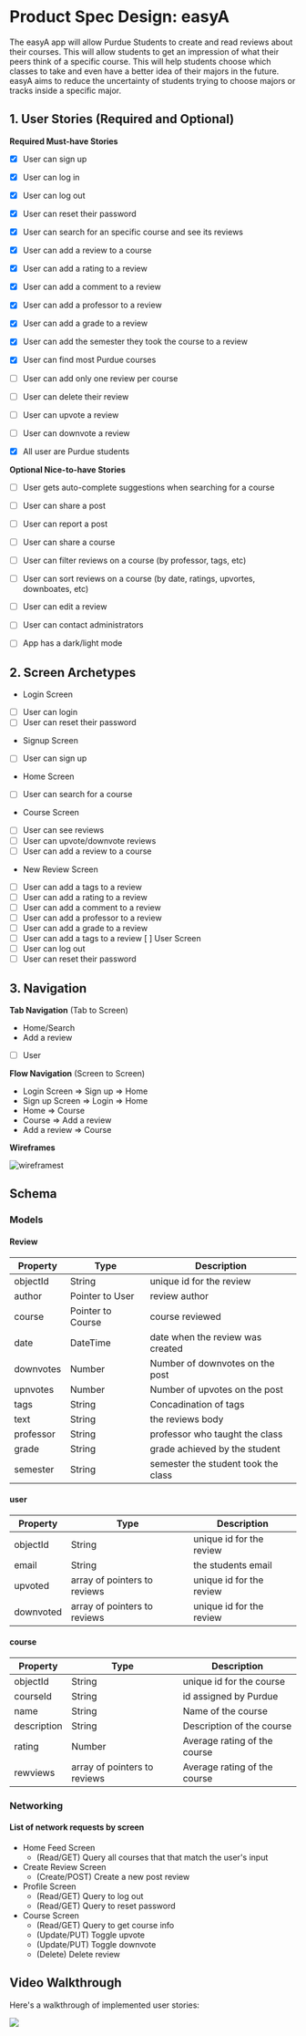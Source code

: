 
# Product Spec Design: easyA
The easyA app will allow Purdue Students to create and read reviews about their courses. This will allow students to get an impression of what their peers think of a specific course. This will help students choose which classes to take and even have a better idea of their majors in the future. easyA aims to reduce the uncertainty of students trying to choose majors or tracks inside a specific major.

## 1. User Stories (Required and Optional)

**Required Must-have Stories**

- [x] User can sign up
- [x] User can log in
- [x] User can log out
- [x] User can reset their password
- [x] User can search for an specific course and see its reviews
- [x] User can add a review to a course
- [x] User can add a rating to a review
- [x] User can add a comment to a review
- [x] User can add a professor to a review
- [x] User can add a grade to a review
- [x] User can add the semester they took the course to a review
- [x] User can find most Purdue courses
- [ ] User can add only one review per course
- [ ] User can delete their review
- [ ] User can upvote a review
- [ ] User can downvote a review
- [x] All user are Purdue students


**Optional Nice-to-have Stories**

- [ ] User gets auto-complete suggestions when searching for a course
- [ ] User can share a post
- [ ] User can report a post
- [ ] User can share a course
- [ ] User can filter reviews on a course (by professor, tags, etc)
- [ ] User can sort reviews on a course (by date, ratings, upvortes, downboates, etc)
- [ ] User can edit a review
- [ ] User can contact administrators
- [ ] App has a dark/light mode


## 2. Screen Archetypes

 * Login Screen
  - [ ] User can login
  - [ ] User can reset their password
 * Signup Screen
  - [ ] User can sign up
* Home Screen
 - [ ] User can search for a course
* Course Screen
 - [ ] User can see reviews
 - [ ] User can upvote/downvote reviews
 - [ ] User can add a review to a course
* New Review Screen
 - [ ] User can add a tags to a review
 - [ ] User can add a rating to a review
 - [ ] User can add a comment to a review
 - [ ] User can add a professor to a review
 - [ ] User can add a grade to a review
 - [ ] User can add a tags to a review
[ ] User Screen
 - [ ] User can log out
 - [ ] User can reset their password

## 3. Navigation

**Tab Navigation** (Tab to Screen)

 * Home/Search
 * Add a review
- [ ] User

**Flow Navigation** (Screen to Screen)

 * Login Screen
   => Sign up
   => Home
* Sign up Screen
  => Login
  => Home
* Home
  => Course
* Course
  => Add a review
* Add a review
  => Course

**Wireframes**

![wireframest](./wireframes.jpg)

## Schema
### Models
#### Review

   | Property      | Type     | Description |
   | ------------- | -------- | ------------|
   | objectId      | String   | unique id for the review |
   | author        | Pointer to User| review author |
   | course       | Pointer to Course| course reviewed |
   | date           | DateTime | date when the review was created |
   | downvotes       | Number   | Number of  downvotes on the post|
   | upnvotes | Number   | Number of  upvotes on the post |
   | tags    | String   | Concadination of tags|
   | text     | String   | the reviews body|
   | professor     | String   | professor who taught the class |
   | grade     | String   | grade achieved by the student |
   | semester     | String   | semester the student took the class |


#### user

  | Property      | Type     | Description |
  | ------------- | -------- | ------------|
  | objectId      | String   | unique id for the review |
  | email          | String   | the students email|
  | upvoted      | array of pointers to reviews   | unique id for the review |
  | downvoted | array of pointers to reviews   | unique id for the review |


#### course

| Property      | Type     | Description |
| ------------- | -------- | ------------|
| objectId      | String     | unique id for the course |
| courseId     | String     | id assigned by Purdue |
| name          | String     | Name of the course  |
| description | String     | Description of the course  |
| rating          | Number | Average rating of the course  |
| rewviews    | array of pointers to reviews  | Average rating of the course  |


### Networking
#### List of network requests by screen
   - Home Feed Screen
      - (Read/GET) Query all courses that that match the user's input
   - Create Review Screen
      - (Create/POST) Create a new post review
   - Profile Screen
      - (Read/GET) Query to log out
      - (Read/GET) Query to reset password
  - Course Screen
     - (Read/GET) Query to get course info
     - (Update/PUT) Toggle upvote
     - (Update/PUT) Toggle downvote
     - (Delete) Delete review


## Video Walkthrough

Here's a walkthrough of implemented user stories:

![ ](ezgif.com-video-to-gif.gif)
